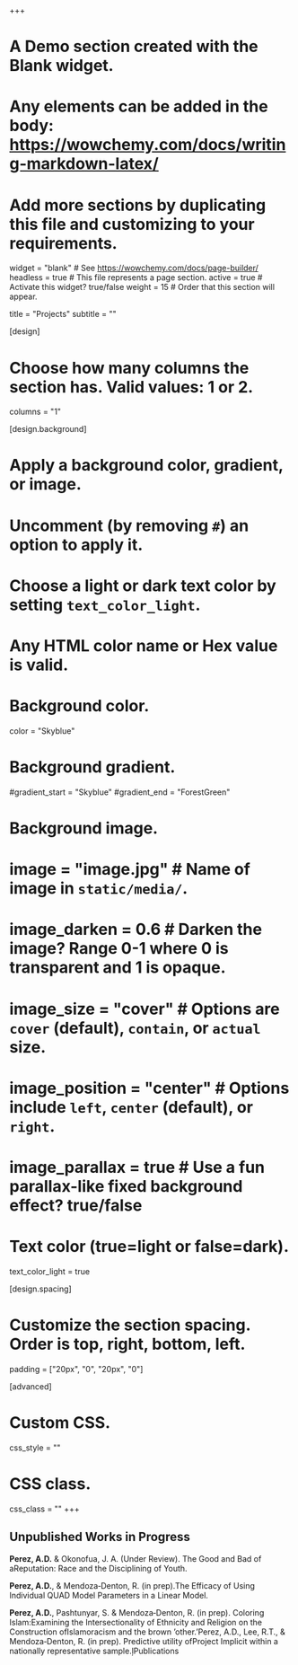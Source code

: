 +++
# A Demo section created with the Blank widget.
# Any elements can be added in the body: https://wowchemy.com/docs/writing-markdown-latex/
# Add more sections by duplicating this file and customizing to your requirements.

widget = "blank"  # See https://wowchemy.com/docs/page-builder/
headless = true  # This file represents a page section.
active = true  # Activate this widget? true/false
weight = 15  # Order that this section will appear.

title = "Projects"
subtitle = ""

[design]
  # Choose how many columns the section has. Valid values: 1 or 2.
  columns = "1"

[design.background]
  # Apply a background color, gradient, or image.
  #   Uncomment (by removing `#`) an option to apply it.
  #   Choose a light or dark text color by setting `text_color_light`.
  #   Any HTML color name or Hex value is valid.

  # Background color.
   color = "Skyblue"
  
  # Background gradient.
  #gradient_start = "Skyblue"
  #gradient_end = "ForestGreen"
  
  # Background image.
  # image = "image.jpg"  # Name of image in `static/media/`.
  # image_darken = 0.6  # Darken the image? Range 0-1 where 0 is transparent and 1 is opaque.
  # image_size = "cover"  #  Options are `cover` (default), `contain`, or `actual` size.
  # image_position = "center"  # Options include `left`, `center` (default), or `right`.
  # image_parallax = true  # Use a fun parallax-like fixed background effect? true/false
  
  # Text color (true=light or false=dark).
  text_color_light = true

[design.spacing]
  # Customize the section spacing. Order is top, right, bottom, left.
  padding = ["20px", "0", "20px", "0"]

[advanced]
 # Custom CSS. 
 css_style = ""
 
 # CSS class.
 css_class = ""
+++

## Unpublished Works in Progress

**Perez, A.D.** & Okonofua, J. A. (Under Review). The Good and Bad of aReputation: Race and the Disciplining of Youth.

**Perez, A.D.**, & Mendoza‑Denton, R. (in prep).The Efficacy of Using Individual QUAD Model Parameters in a Linear Model.

**Perez, A.D.**, Pashtunyar, S. & Mendoza‑Denton, R. (in prep). Coloring Islam:Examining the Intersectionality of Ethnicity and Religion on the Construction ofIslamoracism and the brown ’other.’Perez, A.D., Lee, R.T., & Mendoza‑Denton, R. (in prep). Predictive utility ofProject Implicit within a nationally representative sample.ļPublications





